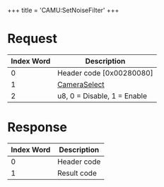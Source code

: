 +++
title = 'CAMU:SetNoiseFilter'
+++

# Request

| Index Word | Description                                             |
|------------|---------------------------------------------------------|
| 0          | Header code \[0x00280080\]                              |
| 1          | [CameraSelect](Camera_Services#CameraSelect "wikilink") |
| 2          | u8, 0 = Disable, 1 = Enable                             |

# Response

| Index Word | Description |
|------------|-------------|
| 0          | Header code |
| 1          | Result code |
